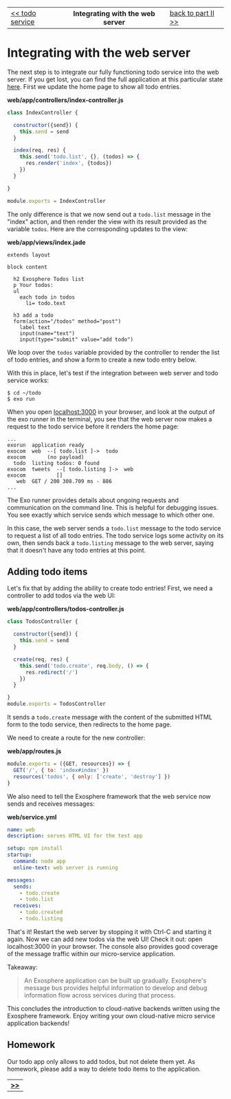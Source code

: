 <table>
  <tr>
    <td><a href="08_todo_service.md">&lt;&lt; todo service</a></td>
    <th>Integrating with the web server</th>
    <td><a href="../readme.md">back to part II &gt;&gt;</a></td>
  </tr>
</table>


# Integrating with the web server

The next step is to integrate our fully functioning todo service into the web server.
If you get lost, you can find the full application at this particular state [here](code_09).
First we update the home page to show all todo entries.

__web/app/controllers/index-controller.js__

```js
class IndexController {

  constructor({send}) {
    this.send = send
  }

  index(req, res) {
    this.send('todo.list', {}, (todos) => {
      res.render('index', {todos})
    })
  }

}

module.exports = IndexController
```

The only difference is that we now send out a `todo.list` message in the "index" action,
and then render the view with its result provided as the variable `todos`.
Here are the corresponding updates to the view:

__web/app/views/index.jade__

```jade
extends layout

block content

  h2 Exosphere Todos list
  p Your todos:
  ul
    each todo in todos
      li= todo.text

  h3 add a todo
  form(action="/todos" method="post")
    label text
    input(name="text")
    input(type="submit" value="add todo")
```

We loop over the `todos` variable provided by the controller
to render the list of todo entries,
and show a form to create a new todo entry below.

With this in place,
let's test if the integration between web server and todo service works:

```
$ cd ~/todo
$ exo run
```

When you open [localhost:3000](http://localhost:3000) in your browser,
and look at the output of the exo runner in the terminal,
you see that the web server now makes a request to the todo service
before it renders the home page:

```
...
exorun  application ready
exocom  web  --[ todo.list ]->  todo
exocom       (no payload)
  todo  listing todos: 0 found
exocom  tweets  --[ todo.listing ]->  web
exocom          []
   web  GET / 200 308.709 ms - 886
...
```

The Exo runner provides details about ongoing requests and communication
on the command line.
This is helpful for debugging issues.
You see exactly which service sends which message to which other one.

In this case, the web server sends a `todo.list` message to the todo service
to request a list of all todo entries.
The todo service logs some activity on its own,
then sends back a `todo.listing` message to the web server,
saying that it doesn't have any todo entries at this point.


## Adding todo items

Let's fix that by adding the ability to create todo entries!
First, we need a controller to add todos via the web UI:

__web/app/controllers/todos-controller.js__

```js
class TodosController {

  constructor({send}) {
    this.send = send
  }

  create(req, res) {
    this.send('todo.create', req.body, () => {
      res.redirect('/')
    })
  }

}
module.exports = TodosController
```

It sends a `todo.create` message
with the content of the submitted HTML form
to the todo service,
then redirects to the home page.

We need to create a route for the new controller:

__web/app/routes.js__

```js
module.exports = ({GET, resources}) => {
  GET('/', { to: 'index#index' })
  resources('todos', { only: ['create', 'destroy'] })
}
```

We also need to tell the Exosphere framework
that the web service now sends and receives messages:

__web/service.yml__

```yaml
name: web
description: serves HTML UI for the test app

setup: npm install
startup:
  command: node app
  online-text: web server is running

messages:
  sends:
    - todo.create
    - todo.list
  receives:
    - todo.created
    - todo.listing
```

That's it!
Restart the web server by stopping it with Ctrl-C and starting it again.
Now we can add new todos via the web UI! Check it out: open localhost:3000 in your browser.
The console also provides good coverage
of the message traffic within our micro-service application.

Takeaway:
> An Exosphere application can be built up gradually.
> Exosphere's message bus provides helpful information
> to develop and debug information flow across services
> during that process.

This concludes the introduction to cloud-native backends written using the Exosphere framework.
Enjoy writing your own cloud-native micro service application backends!


## Homework

Our todo app only allows to add todos, but not delete them yet.
As homework, please add a way to delete todo items to the application.


<table>
  <tr>
    <td><a href="/tutorial/part_2/readme.md"><b>&gt;&gt;</b></a></td>
  </tr>
</table>
